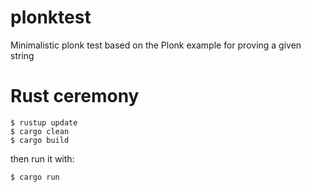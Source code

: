 # plonktest
Minimalistic plonk test based on the Plonk example for proving a given string

# Rust ceremony
```
$ rustup update
$ cargo clean
$ cargo build
```  
  
then run it with:  
```
$ cargo run
```
